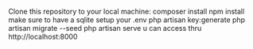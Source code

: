 Clone this repository to your local machine:
composer install
npm install
make sure to have a sqlite
setup your .env
php artisan key:generate
php artisan migrate --seed
php artisan serve
u can access thru http://localhost:8000
